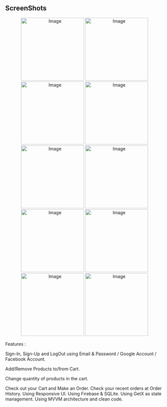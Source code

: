 

## ScreenShots

<p align="center">
<img src="https://github.com/AmerDawood/Clothes-App-master/blob/master/app_images/luanch.png" alt="Image" width="200"/>
<img src="https://github.com/AmerDawood/Clothes-App-master/blob/master/app_images/login.png" alt="Image" width="200"/>
<img src="https://github.com/AmerDawood/Clothes-App-master/blob/master/app_images/register.png" alt="Image" width="200"/>
<img src="https://github.com/AmerDawood/Clothes-App-master/blob/master/app_images/reset.png" alt="Image" width="200"/>
<img src="https://github.com/AmerDawood/Clothes-App-master/blob/master/app_images/app.png" alt="Image" width="200"/>
<img src="https://github.com/AmerDawood/Clothes-App-master/blob/master/app_images/app_2.png" alt="Image" width="200"/>
<img src="https://github.com/AmerDawood/Clothes-App-master/blob/master/app_images/simi_product.png" alt="Image" width="200"/>
<img src="https://github.com/AmerDawood/Clothes-App-master/blob/master/app_images/detail.png" alt="Image" width="200"/>
<img src="https://github.com/AmerDawood/Clothes-App-master/blob/master/app_images/cart.png" alt="Image" width="200"/>
<img src="https://github.com/AmerDawood/Clothes-App-master/blob/master/app_images/buy.png" alt="Image" width="200"/>

</p>


 Features :
<p>Sign-In, Sign-Up and LogOut using Email & Password / Google Account / Facebook Account. </p>
<p>Add/Remove Products to/from Cart.</p>
<p>Change quantity of products in the cart.</p>
Check out your Cart and Make an Order.
Check your recent orders at Order History.
Using Responsive UI.
Using Firebase & SQLite.
Using GetX as state management.
Using MVVM architecture and clean code.
